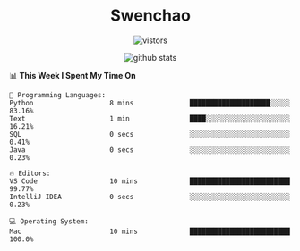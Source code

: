 <h1 align="center">Swenchao</h3>

<p align="center">
  <img src="https://visitor-badge.glitch.me/badge?page_id=Swenchao" alt="vistors" />
</p>

<p align="center">
  <img src="https://github-readme-stats.vercel.app/api?username=Swenchao&count_private=true&show_icons=true&theme=vue-dark&hide_title=true" alt="github stats" />
</p>

<!--START_SECTION:waka-->
📊 **This Week I Spent My Time On** 

```text
💬 Programming Languages: 
Python                   8 mins              ████████████████████░░░░░   83.16% 
Text                     1 min               ████░░░░░░░░░░░░░░░░░░░░░   16.21% 
SQL                      0 secs              ░░░░░░░░░░░░░░░░░░░░░░░░░   0.41% 
Java                     0 secs              ░░░░░░░░░░░░░░░░░░░░░░░░░   0.23%

🔥 Editors: 
VS Code                  10 mins             █████████████████████████   99.77% 
IntelliJ IDEA            0 secs              ░░░░░░░░░░░░░░░░░░░░░░░░░   0.23%

💻 Operating System: 
Mac                      10 mins             █████████████████████████   100.0%

```


<!--END_SECTION:waka-->
